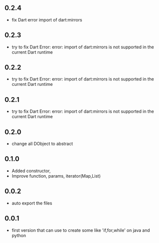 ## 0.2.4

- fix Dart error import of dart:mirrors 


## 0.2.3

- try to fix Dart Error: error: import of dart:mirrors is not supported in the current Dart runtime


## 0.2.2

- try to fix Dart Error: error: import of dart:mirrors is not supported in the current Dart runtime


## 0.2.1

- try to fix Dart Error: error: import of dart:mirrors is not supported in the current Dart runtime


## 0.2.0

- change all DObject to abstract

## 0.1.0

- Added constructor, 
- Improve function, params, iterator(Map,List)

## 0.0.2

- auto export the files

## 0.0.1

- first version that can use to create some like 'if,for,while' on java and python
